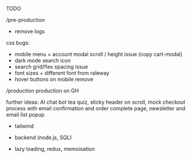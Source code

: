TODO

/pre-production
- remove logs

css bugs:
- mobile menu + account modal scroll / height issue (copy cart-modal)
- dark mode search icon
- search grid/flex spacing issue
- font sizes + different font from raleway
- hover buttons on mobile remove

/production
production on GH

further ideas:
AI chat bot tea quiz, sticky header on scroll, mock checkout process with email confirmation and order complete page, newsletter and email list popup

- tailwind
- backend (node.js, SQL)

- lazy loading, redux, memoisation